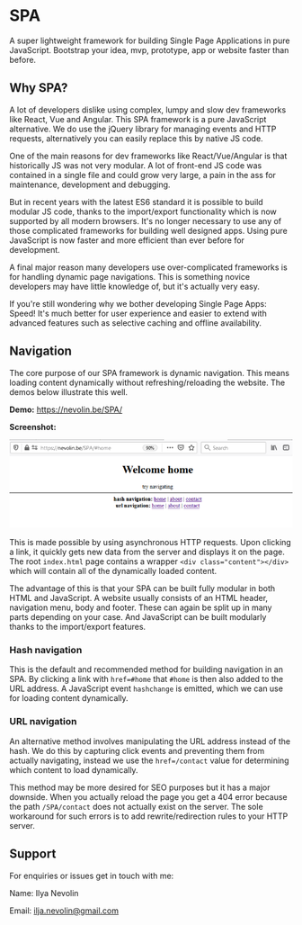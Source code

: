 # SPA

A super lightweight framework for building Single Page Applications in pure JavaScript. Bootstrap your idea, mvp, prototype, app or website faster than before.

## Why SPA?

A lot of developers dislike using complex, lumpy and slow dev frameworks like React, Vue and Angular. This SPA framework is a pure JavaScript alternative.
We do use the jQuery library for managing events and HTTP requests, alternatively you can easily replace this by native JS code.

One of the main reasons for dev frameworks like React/Vue/Angular is that historically JS was not very modular. A lot of front-end JS code was contained in a single file and could grow very large, a pain in the ass for maintenance, development and debugging.

But in recent years with the latest ES6 standard it is possible to build modular JS code, thanks to the import/export functionality which is now supported by all modern browsers. It's no longer necessary to use any of those complicated frameworks for building well designed apps. Using pure JavaScript is now faster and more efficient than ever before for development.

A final major reason many developers use over-complicated frameworks is for handling dynamic page navigations. This is something novice developers may have little knowledge of, but it's actually very easy.

If you're still wondering why we bother developing Single Page Apps: Speed! It's much better for user experience and easier to extend with advanced features such as selective caching and offline availability.

## Navigation

The core purpose of our SPA framework is dynamic navigation. This means loading content dynamically without refreshing/reloading the website. The demos below illustrate this well.

**Demo:** https://nevolin.be/SPA/

**Screenshot:**

![demo](/git_assets/spa1.png)

This is made possible by using asynchronous HTTP requests. Upon clicking a link, it quickly gets new data from the server and displays it on the page. The root `index.html` page contains a wrapper `<div class="content"></div>` which will contain all of the dynamically loaded content.

The advantage of this is that your SPA can be built fully modular in both HTML and JavaScript. A website usually consists of an HTML header, navigation menu, body and footer. These can again be split up in many parts depending on your case. And JavaScript can be built modularly thanks to the import/export features.

### Hash navigation
This is the default and recommended method for building navigation in an SPA. By clicking a link with `href=#home` that `#home` is then also added to the URL address. A JavaScript event `hashchange` is emitted, which we can use for loading content dynamically.

### URL navigation
An alternative method involves manipulating the URL address instead of the hash. We do this by capturing click events and preventing them from actually navigating, instead we use the `href=/contact` value for determining which content to load dynamically.

This method may be more desired for SEO purposes but it has a major downside. When you actually reload the page you get a 404 error because the path `/SPA/contact` does not actually exist on the server. The sole workaround for such errors is to add rewrite/redirection rules to your HTTP server.

## Support

For enquiries or issues get in touch with me:

Name: Ilya Nevolin

Email: ilja.nevolin@gmail.com

